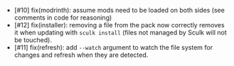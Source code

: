 - [#10] fix(modrinth): assume mods need to be loaded on both sides (see comments in code for reasoning)
- [#12] fix(installer): removing a file from the pack now correctly removes it when updating with `sculk install` (files not managed by Sculk will not be touched).
- [#11] fix(refresh): add `--watch` argument to watch the file system for changes and refresh when they are detected.
